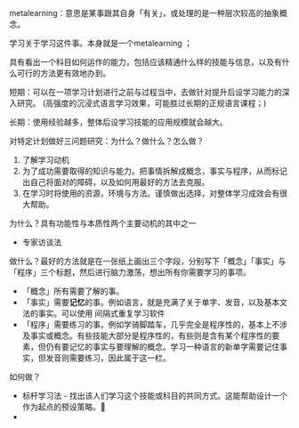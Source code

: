 metalearning：意思是某事跟其自身「有关」，或处理的是一种层次较高的抽象概念。

学习关于学习这件事。本身就是一个metalearning ；

具有看出一个科目如何运作的能力，包括应该精通什么样的技能与信息，以及有什么可行的方法更有效地办到。

短期：可以在一项学习计划进行之前与过程当中，去做针对提升后设学习能力的深入研究。
(高强度的沉浸式语言学习效果，可能胜过长期的正规语言课程；)

长期：使用经验越多，整体后设学习技能的应用规模就会越大。


对特定计划做好三问题研究：为什么？做什么？怎么做？
1. 了解学习动机
2. 为了成功需要取得的知识与能力。把事情拆解成概念，事实与程序，从而标记出自己将面对的障碍，以及如何用最好的方法去克服。
3. 在学习时将使用的资源，环境与方法。谨慎做出选择，对整体学习成效会有很大帮助。

为什么？具有功能性与本质性两个主要动机的其中之一
- 专家访谈法

做什么？最好的方法就是在一张纸上画出三个字段，分别写下「概念」「事实」与「程序」三个标题，然后进行脑力激荡，想出所有你需要学习的事项。
- 「概念」所有需要了解的事。
- 「事实」需要**记忆**的事。例如语言，就是充满了关于单字、发音，以及基本文法的事实。可以使用 间隔式重复学习软件
- 「程序」需要练习的事。例如学骑脚踏车，几乎完全是程序性的，基本上不涉及事实或概念。有些技能大部分是程序性的，有些则是含有某个程序性的要素，但仍有要记忆的事实与要理解的概念。学习一种语言的新单字需要记住事实，但发音则需要练习，因此属于这一栏。

如何做？
- 标杆学习法 -  找出该人们学习这个技能或科目的共同方式。这能帮助设计一个作为起点的预设策略。🔴
- 